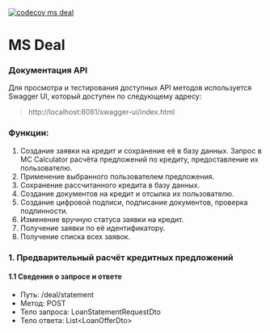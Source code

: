 [![codecov ms deal](https://codecov.io/github/DKavtasyev/CreditBank/branch/feature%2Fadd_docker_and_ci/graph/badge.svg?flag=deal&token=EG63IGUXHV)](https://codecov.io/github/DKavtasyev/CreditBank)
# MS Deal
### Документация API
Для просмотра и тестирования доступных API методов используется Swagger UI, который доступен по следующему адресу:
> http://localhost:8081/swagger-ui/index.html

### Функции:
1. Создание заявки на кредит и сохранение её в базу данных. Запрос в МС Calculator расчёта предложений по кредиту,
предоставление их пользователю.
2. Применение выбранного пользователем предложения.
3. Сохранение рассчитанного кредита в базу данных.
4. Создание документов на кредит и отсылка их пользователю.
5. Создание цифровой подписи, подписание документов, проверка подлинности.
6. Изменение вручную статуса заявки на кредит.
7. Получение заявки по её идентификатору.
8. Получение списка всех заявок.

### 1. Предварительный расчёт кредитных предложений
#### 1.1 Сведения о запросе и ответе

- Путь: /deal/statement
- Метод: POST
- Тело запроса: LoanStatementRequestDto
- Тело ответа: List&lt;LoanOfferDto>

